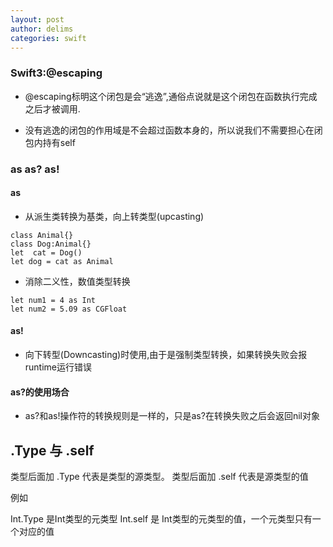 ```yaml
---
layout: post
author: delims
categories: swift
---
```


### Swift3:@escaping

- @escaping标明这个闭包是会“逃逸”,通俗点说就是这个闭包在函数执行完成之后才被调用.
	
- 没有逃逸的闭包的作用域是不会超过函数本身的，所以说我们不需要担心在闭包内持有self

### as as? as!
####  as 
- 从派生类转换为基类，向上转类型(upcasting)

```
class Animal{}
class Dog:Animal{}
let  cat = Dog()
let dog = cat as Animal
```
- 消除二义性，数值类型转换

```
let num1 = 4 as Int
let num2 = 5.09 as CGFloat
```
####  as!
- 向下转型(Downcasting)时使用,由于是强制类型转换，如果转换失败会报runtime运行错误

####  as?的使用场合

- as?和as!操作符的转换规则是一样的，只是as?在转换失败之后会返回nil对象

## .Type 与 .self

类型后面加 .Type 代表是类型的源类型。
类型后面加 .self 代表是源类型的值

例如

Int.Type 是Int类型的元类型
Int.self 是 Int类型的元类型的值，一个元类型只有一个对应的值